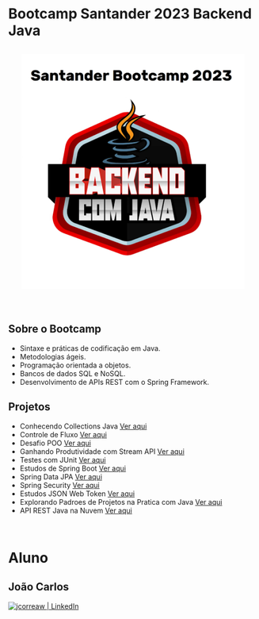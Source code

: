 # Bootcamp Santander 2023 Backend Java

<h2 align="center">
  <img width="450px" src="https://github.com/jcorreaw/Santander-Bootcamp-2023-Backend-Em-Java/blob/main/Santander%20Bootcamp%202023.png">
</h2>

<br>

## Sobre o Bootcamp  
- Sintaxe e práticas de codificação em Java.
- Metodologias ágeis.
- Programação orientada a objetos.
- Bancos de dados SQL e NoSQL.
- Desenvolvimento de APIs REST com o Spring Framework.

## Projetos

- Conhecendo Collections Java [Ver aqui](https://github.com/jcorreaw/Conhecendo-Collections)
- Controle de Fluxo [Ver aqui](https://github.com/jcorreaw/Desafio-Controle-Fluxo)
- Desafio POO [Ver aqui](https://github.com/jcorreaw/Desafio-POO-DIO)
- Ganhando Produtividade com Stream API [Ver aqui](https://github.com/jcorreaw/Conhecendo-Stream-API)
- Testes com JUnit [Ver aqui](https://github.com/jcorreaw/Testes-Com-JUnit)
- Estudos de Spring Boot [Ver aqui](https://github.com/jcorreaw/Estudando-Spring-Boot)
- Spring Data JPA [Ver aqui](https://github.com/jcorreaw/Spring-Data-JPA)
- Spring Security [Ver aqui](https://github.com/jcorreaw/Estudando-Spring-Security)
- Estudos JSON Web Token [Ver aqui](https://github.com/jcorreaw/Estudando-JSON-Web-Token)
- Explorando Padroes de Projetos na Pratica com Java [Ver aqui](https://github.com/jcorreaw/Explorando-Padroes-de-Projetos-na-Pratica-com-Java)
- API REST Java na Nuvem [Ver aqui](https://github.com/jcorreaw/API-REST-Java-na-Nuvem)

<br>

# Aluno

## João Carlos

<a href="https://www.linkedin.com/in/jcorreaw/">
  <img alt="jcorreaw | LinkedIn" width="80px" src="https://cdn.jsdelivr.net/gh/devicons/devicon/icons/linkedin/linkedin-original-wordmark.svg" />
</a>




          
